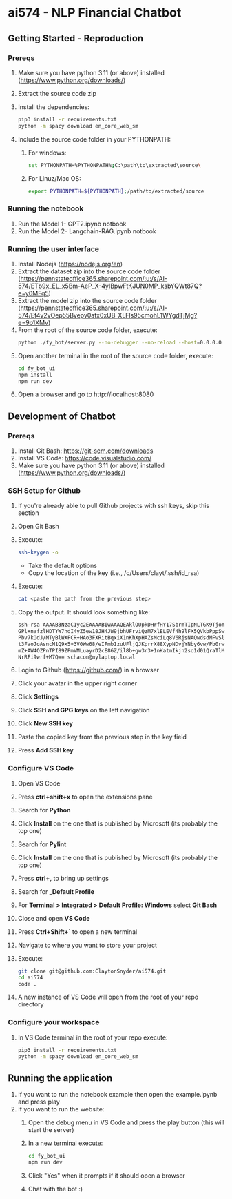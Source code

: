 # ai574 - NLP Financial Chatbot

## Getting Started - Reproduction

### Prereqs

1. Make sure you have python 3.11 (or above) installed (<https://www.python.org/downloads/>)
2. Extract the source code zip
3. Install the dependencies:

    ```bash
    pip3 install -r requirements.txt
    python -m spacy download en_core_web_sm
    ```
4. Include the source code folder in your PYTHONPATH:
   1. For windows:
        ```bash
        set PYTHONPATH=%PYTHONPATH%;C:\path\to\extracted\source\
        ```
   2. For Linuz/Mac OS:
        ```bash
        export PYTHONPATH=${PYTHONPATH};/path/to/extracted/source
        ```

### Running the notebook
1. Run the Model 1- GPT2.ipynb notbook
2. Run the Model 2- Langchain-RAG.ipynb notbook

### Running the user interface
1. Install Nodejs (https://nodejs.org/en)
2. Extract the dataset zip into the source code folder (https://pennstateoffice365.sharepoint.com/:u:/s/AI-574/ETb9x_EL_x5Bm-AeP_X-4yIBpwFtKJUN0MP_ksbYQWt87Q?e=y0MFq5)
3. Extract the model zip into the source code folder (https://pennstateoffice365.sharepoint.com/:u:/s/AI-574/Ef4v2vOep55Bvepv0atx0xUB_XLFls95cmohL1WYgdTjMg?e=9o1XMv)
4. From the root of the source code folder, execute:
   ```bash
   python ./fy_bot/server.py --no-debugger --no-reload --host=0.0.0.0
   ```
5. Open another terminal in the root of the source code folder, execute:
   ```bash
   cd fy_bot_ui
   npm install
   npm run dev
   ```
6. Open a browser and go to http://localhost:8080

## Development of Chatbot

### Prereqs

1. Install Git Bash: <https://git-scm.com/downloads>
1. Install VS Code: <https://code.visualstudio.com/>
1. Make sure you have python 3.11 (or above) installed (<https://www.python.org/downloads/>)

### SSH Setup for Github

1. If you're already able to pull Github projects with ssh keys, skip this section
1. Open Git Bash
1. Execute:

    ```bash
    ssh-keygen -o
    ```

    * Take the default options
    * Copy the location of the key (i.e., /c/Users/clayt/.ssh/id_rsa)
1. Execute:

    ```bash
    cat <paste the path from the previous step>
    ```

1. Copy the output. It should look something like:

    ```bash
    ssh-rsa AAAAB3NzaC1yc2EAAAABIwAAAQEAklOUpkDHrfHY17SbrmTIpNLTGK9Tjom/BWDSU
    GPl+nafzlHDTYW7hdI4yZ5ew18JH4JW9jbhUFrviQzM7xlELEVf4h9lFX5QVkbPppSwg0cda3
    Pbv7kOdJ/MTyBlWXFCR+HAo3FXRitBqxiX1nKhXpHAZsMciLq8V6RjsNAQwdsdMFvSlVK/7XA
    t3FaoJoAsncM1Q9x5+3V0Ww68/eIFmb1zuUFljQJKprrX88XypNDvjYNby6vw/Pb0rwert/En
    mZ+AW4OZPnTPI89ZPmVMLuayrD2cE86Z/il8b+gw3r3+1nKatmIkjn2so1d01QraTlMqVSsbx
    NrRFi9wrf+M7Q== schacon@mylaptop.local
    ```

1. Login to Github (<https://github.com/>) in a browser
1. Click your avatar in the upper right corner
1. Click __Settings__
1. Click __SSH and GPG keys__ on the left navigation
1. Click __New SSH key__
1. Paste the copied key from the previous step in the key field
1. Press __Add SSH key__

### Configure VS Code

1. Open VS Code
1. Press __ctrl+shift+x__ to open the extensions pane
1. Search for __Python__
1. Click __Install__ on the one that is published by Microsoft (its probably the top one)
1. Search for __Pylint__
1. Click __Install__ on the one that is published by Microsoft (its probably the top one)
1. Press __ctrl+,__ to bring up settings
1. Search for ___Default Profile__
1. For __Terminal > Integrated > Default Profile: Windows__ select __Git Bash__
1. Close and open __VS Code__
1. Press __Ctrl+Shift+`__ to open a new terminal
1. Navigate to where you want to store your project
1. Execute:

    ```bash
    git clone git@github.com:ClaytonSnyder/ai574.git
    cd ai574
    code .
    ```

1. A new instance of VS Code will open from the root of your repo directory

### Configure your workspace

1. In VS Code terminal in the root of your repo execute:

    ```bash
    pip3 install -r requirements.txt
    python -m spacy download en_core_web_sm
    ```


## Running the application
1. If you want to run the notebook example then open the example.ipynb and press play
2. If you want to run the website:
   1. Open the debug menu in VS Code and press the play button (this will start the server)
   2. In a new terminal execute:

      ```bash
      cd fy_bot_ui
      npm run dev
      ```

   3. Click "Yes" when it prompts if it should open a browser
   4. Chat with the bot :)
